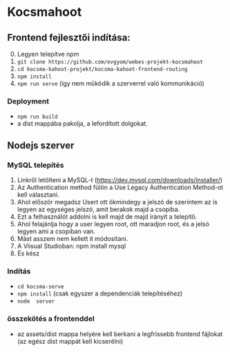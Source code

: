 # Kocsmahoot

## Frontend fejlesztői indítása:

0. Legyen telepítve npm
1. `git clone https://github.com/evgyom/webes-projekt-kocsmahoot`
2. `cd kocsma-kahoot-projekt/kocsma-kahoot-frontend-routing`
3. `npm install`
4. `npm run serve` (így nem működik a szerverrel való kommunikáció)

### Deployment

* `npm run build`
* a dist mappába pakolja, a lefordított dolgokat.

## Nodejs szerver

### MySQL telepítés
1. Linkről letölteni a MySQL-t (https://dev.mysql.com/downloads/installer/)
2. Az Authentication method fülön a Use Legacy Authentication Method-ot kell választani.
3. Ahol először megadsz Usert ott ökmindegy a jelszó de szerintem az is legyen az egységes jelszó, amit berakok majd a csopiba.
4. Ezt a felhasználót addolni is kell majd de majd irányít a telepítő.
5. Ahol felajánlja hogy a user legyen root, ott maradjon root, és a jelsó legyen ami a csopiban van.
6. Mást asszem nem kellett it módosítani.
7. A Viisual Studioban: npm install mysql
8. És kész

### Indítás
* `cd kocsma-serve`
* `npm install` (csak egyszer a dependenciák telepítéséhez)
* `node  server`

### összekötés a frontenddel
* az assets/dist mappa helyére kell berkani a legfrissebb frontend fájlokat (az egész dist mappát kell kicserélni)